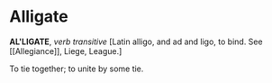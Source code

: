 # Alligate

**AL'LIGATE**, _verb transitive_ \[Latin alligo, and ad and ligo, to bind. See [[Allegiance]], Liege, League.\]

To tie together; to unite by some tie.